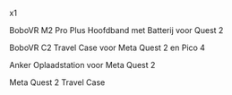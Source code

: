 x1

BoboVR M2 Pro Plus Hoofdband met
Batterij voor Quest 2

BoboVR C2 Travel Case voor Meta Quest 2
en Pico 4

Anker Oplaadstation voor Meta Quest 2


Meta Quest 2 Travel Case